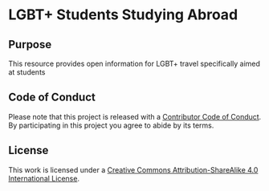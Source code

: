 # LGBT+ Students Studying Abroad

## Purpose
This resource provides open information for LGBT+ travel specifically aimed at students
## Code of Conduct
Please note that this project is released with a [Contributor Code of Conduct](https://www.contributor-covenant.org/version/1/0/0/code-of-conduct.html). By participating in this project you agree to abide by its terms.
## License
This work is licensed under a [Creative Commons Attribution-ShareAlike 4.0 International License](https://creativecommons.org/licenses/by-sa/4.0/).
